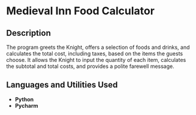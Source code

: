 <h1>Medieval Inn Food Calculator</h1>


<h2>Description</h2>
The program greets the Knight, offers a selection of foods and drinks, and calculates the total cost, including taxes, based on the items the guests choose. It allows the Knight to input the quantity of each item, calculates the subtotal and total costs, and provides a polite farewell message. 
<br />


<h2>Languages and Utilities Used</h2>

- <b>Python</b> 
- <b>Pycharm</b>



